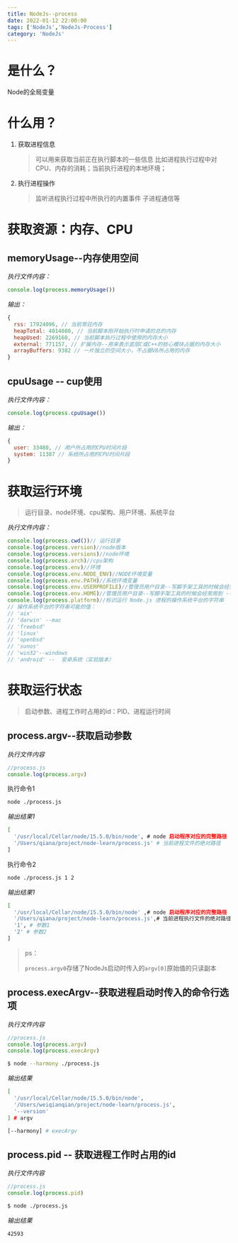 ```yaml
---
title: NodeJs--process
date: 2022-01-12 22:00:00
tags: ['NodeJs','NodeJs-Process']
category: 'NodeJs'
---
```


# 是什么？
Node的全局变量

# 什么用？
1. 获取进程信息
    > 可以用来获取当前正在执行脚本的一些信息
    > 比如进程执行过程中对CPU、内存的消耗；当前执行进程的本地环境；
2. 执行进程操作
    > 监听进程执行过程中所执行的内置事件
    > 子进程通信等

# 获取资源：内存、CPU
## memoryUsage--内存使用空间

*执行文件内容：*
```js
console.log(process.memoryUsage())
```
*输出：*
```js
{
  rss: 17924096, // 当前常驻内存
  heapTotal: 4014080, // 当前脚本刚开始执行时申请的总的内存
  heapUsed: 2269160, // 当前脚本执行过程中使用的内存大小
  external: 771157, // 扩展内存--用来表示底层C或C++的核心模块占据的内存大小
  arrayBuffers: 9382 // 一片独立的空间大小，不占据V8所占用的内存
}
```
## cpuUsage -- cup使用
*执行文件内容：*
```js
console.log(process.cpuUsage())
```
*输出：*
```js
{ 
  user: 33480, // 用户所占用的CPU时间片段
  system: 11387 // 系统所占用的CPU时间片段
}
```
# 获取运行环境

> 运行目录、node环境、cpu架构、用户环境、系统平台

*执行文件内容：*

```js
console.log(process.cwd())// 运行目录
console.log(process.version)//node版本
console.log(process.versions)//node环境
console.log(process.arch)//cpu架构
console.log(process.env)//环境
console.log(process.env.NODE_ENV)//NODE环境变量
console.log(process.env.PATH)//系统环境变量
console.log(process.env.USERPROFILE)//管理员用户目录--写脚手架工具的时候会经常用到 --- windows系统
console.log(process.env.HOME)//管理员用户目录--写脚手架工具的时候会经常用到 ---mac系统
console.log(process.platform)//标识运行 Node.js 进程的操作系统平台的字符串
// 操作系统平台的字符串可能的值：
// 'aix'
// 'darwin' --mac
// 'freebsd'
// 'linux'
// 'openbsd'
// 'sunos'
// 'win32'--windows
// 'android' --  安卓系统（实验版本）
```

# 获取运行状态

> 启动参数、进程工作时占用的id：PID、进程运行时间

## process.argv--获取启动参数

*执行文件内容*

```js
//process.js
console.log(process.argv)
```

执行命令1

```bash
node ./process.js
```

*输出结果1*

```bash
[
  '/usr/local/Cellar/node/15.5.0/bin/node', # node 启动程序对应的完整路径
  '/Users/qiana/project/node-learn/process.js' # 当前进程文件的绝对路径
]
```



执行命令2

```bash
node ./process.js 1 2
```

*输出结果1*

```bash
[
  '/usr/local/Cellar/node/15.5.0/bin/node' ,# node 启动程序对应的完整路径
  '/Users/qiana/project/node-learn/process.js',# 当前进程执行文件的绝对路径
  '1', # 参数1
  '2' # 参数2
]
```

> ps：
>
> `process.argv0`存储了NodeJs启动时传入的`argv[0]`原始值的只读副本

## process.execArgv--获取进程启动时传入的命令行选项

*执行文件内容*

```js
//process.js
console.log(process.argv)
console.log(process.execArgv)
```

```bash
$ node --harmony ./process.js
```

*输出结果*

```bash
[
  '/usr/local/Cellar/node/15.5.0/bin/node',
  '/Users/weiqianqian/project/node-learn/process.js',
  '--version'
] # argv

[--harmony] # execArgv
```

## process.pid -- 获取进程工作时占用的id

*执行文件内容*

```js
//process.js
console.log(process.pid)
```

```bash
$ node ./process.js
```

*输出结果*
```bash
42593
```